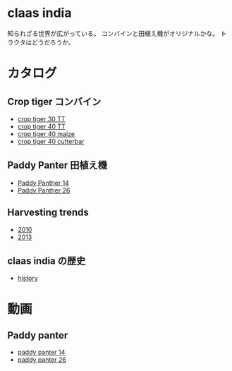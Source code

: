 # claas india

知られざる世界が広がっている。
コンバインと田植え機がオリジナルかな。
トラクタはどうだろうか。

# カタログ

## Crop tiger コンバイン
- [crop tiger 30 TT](/brochure/croptiger_30_tt.pdf)
- [crop tiger 40 TT](/brochure/croptiger_40_tt.pdf)
- [crop tiger 40 maize](/brochure/croptigerm40.pdf)
- [crop tiger 40 cutterbar](/brochure/croptiger_40_c260320.pdf)

## Paddy Panter 田植え機
- [Paddy Panther 14](/brochure/paddypanther14.pdf)
- [Paddy Panther 26](/brochure/paddypanther26.pdf)

## Harvesting trends
- [2010](/brochure/claas_harvestingtrends_issue3_2010.pdf)
- [2013](/brochure/claas_harvestingtrends_2013.pdf)

## claas india の歴史
- [history](/brochure/claas_india_history.pdf)

# 動画

## Paddy panter
- [paddy panter 14](https://www.youtube.com/watch?v=j_vxs3mjb5s)
- [paddy panter 26](https://youtu.be/bs3snp-7x-c?si=tbLd-PMS_DKg6uNx)
